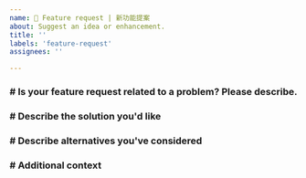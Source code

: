 ```yaml
---
name: 🙋 Feature request | 新功能提案
about: Suggest an idea or enhancement.
title: ''
labels: 'feature-request'
assignees: ''

---
```



### \# Is your feature request related to a problem? Please describe.



### \# Describe the solution you'd like



### \# Describe alternatives you've considered



### \# Additional context


